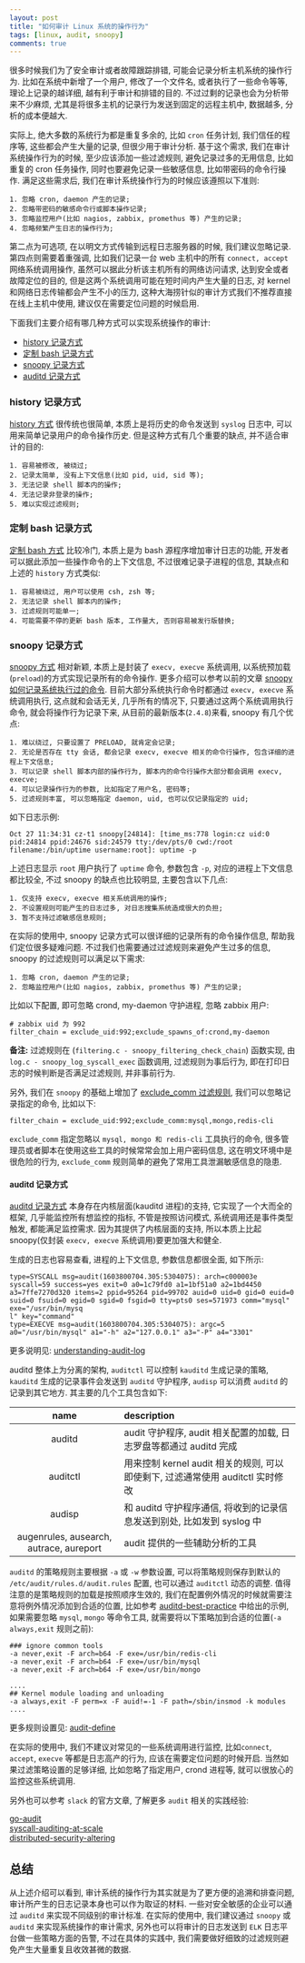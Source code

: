 ```yaml
---
layout: post
title: "如何审计 Linux 系统的操作行为"
tags: [linux, audit, snoopy]
comments: true
---
```


很多时候我们为了安全审计或者故障跟踪排错, 可能会记录分析主机系统的操作行为. 比如在系统中新增了一个用户, 修改了一个文件名, 或者执行了一些命令等等, 理论上记录的越详细, 越有利于审计和排错的目的. 不过过剩的记录也会为分析带来不少麻烦, 尤其是将很多主机的记录行为发送到固定的远程主机中, 数据越多, 分析的成本便越大.

实际上, 绝大多数的系统行为都是重复多余的, 比如 `cron` 任务计划, 我们信任的程序等, 这些都会产生大量的记录, 但很少用于审计分析. 基于这个需求, 我们在审计系统操作行为的时候, 至少应该添加一些过滤规则, 避免记录过多的无用信息, 比如重复的 cron 任务操作, 同时也要避免记录一些敏感信息, 比如带密码的命令行操作. 满足这些需求后, 我们在审计系统操作行为的时候应该遵照以下准则:

```
1. 忽略 cron, daemon 产生的记录;
2. 忽略带密码的敏感命令行或脚本操作记录;
3. 忽略监控用户(比如 nagios, zabbix, promethus 等) 产生的记录;
4. 忽略频繁产生日志的操作行为;
```

第二点为可选项, 在以明文方式传输到远程日志服务器的时候, 我们建议忽略记录. 第四点则需要着重强调, 比如我们记录一台 web 主机中的所有 `connect, accept` 网络系统调用操作, 虽然可以据此分析该主机所有的网络访问请求, 达到安全或者故障定位的目的, 但是这两个系统调用可能在短时间内产生大量的日志, 对 kernel 和网络日志传输都会产生不小的压力, 这种大海捞针似的审计方式我们不推荐直接在线上主机中使用, 建议仅在需要定位问题的时候启用.

下面我们主要介绍有哪几种方式可以实现系统操作的审计:

* [history 记录方式](#history-记录方式)
* [定制 bash 记录方式](#定制-bash-记录方式)
* [snoopy 记录方式](#snoopy-记录方式)
* [auditd 记录方式](#auditd-记录方式)

### history 记录方式

[history 方式](https://sysadmin.compxtreme.ro/how-to-log-bash-history-with-syslog/) 很传统也很简单, 本质上是将历史的命令发送到 `syslog` 日志中, 可以用来简单记录用户的命令操作历史. 但是这种方式有几个重要的缺点, 并不适合审计的目的:
```
1. 容易被修改, 被绕过;
2. 记录太简单, 没有上下文信息(比如 pid, uid, sid 等);
3. 无法记录 shell 脚本内的操作;
4. 无法记录非登录的操作;
5. 难以实现过滤规则;
```

### 定制 bash 记录方式

[定制 bash 方式](https://unix.stackexchange.com/questions/457107/sending-bash-history-to-syslog) 比较冷门, 本质上是为 bash 源程序增加审计日志的功能, 开发者可以据此添加一些操作命令的上下文信息, 不过很难记录子进程的信息, 其缺点和上述的 `history` 方式类似:
```
1. 容易被绕过, 用户可以使用 csh, zsh 等;
2. 无法记录 shell 脚本内的操作;
3. 过滤规则可能单一;
4. 可能需要不停的更新 bash 版本, 工作量大, 否则容易被发行版替换;  
```

### snoopy 记录方式

[snoopy 方式](https://github.com/a2o/snoopy) 相对新颖, 本质上是封装了 `execv, execve` 系统调用, 以系统预加载(`preload`)的方式实现记录所有的命令操作. 更多介绍可以参考以前的文章 [snoopy 如何记录系统执行过的命令](https://blog.arstercz.com/how-does-snoopy-log-every-executed-command/). 目前大部分系统执行命令时都通过 `execv, execve` 系统调用执行, 这点就和会话无关, 几乎所有的情况下, 只要通过这两个系统调用执行命令, 就会将操作行为记录下来, 从目前的最新版本(`2.4.8`)来看, snoopy 有几个优点:
```
1. 难以绕过, 只要设置了 PRELOAD, 就肯定会记录;
2. 无论是否存在 tty 会话, 都会记录 execv, execve 相关的命令行操作, 包含详细的进程上下文信息;
3. 可以记录 shell 脚本内部的操作行为, 脚本内的命令行操作大部分都会调用 execv, execve;
4. 可以记录操作行为的参数, 比如指定了用户名, 密码等;
5. 过滤规则丰富, 可以忽略指定 daemon, uid, 也可以仅记录指定的 uid;
```

如下日志示例:
```
Oct 27 11:34:31 cz-t1 snoopy[24814]: [time_ms:778 login:cz uid:0 pid:24814 ppid:24676 sid:24579 tty:/dev/pts/0 cwd:/root filename:/bin/uptime username:root]: uptime -p
```
上述日志显示 `root` 用户执行了 `uptime` 命令, 参数包含 `-p`, 对应的进程上下文信息都比较全, 不过 snoopy 的缺点也比较明显, 主要包含以下几点:
```
1. 仅支持 execv, execve 相关系统调用的操作;
2. 不设置规则可能产生的日志过多, 对日志搜集系统造成很大的负担;
3. 暂不支持过滤敏感信息规则;
```

在实际的使用中, snoopy 记录方式可以很详细的记录所有的命令操作信息, 帮助我们定位很多疑难问题. 不过我们也需要通过过滤规则来避免产生过多的信息, snoopy 的过滤规则可以满足以下需求:
```
1. 忽略 cron, daemon 产生的记录;
2. 忽略监控用户(比如 nagios, zabbix, promethus 等) 产生的记录;
``` 
比如以下配置, 即可忽略 crond, my-daemon 守护进程, 忽略 zabbix 用户:
```
# zabbix uid 为 992
filter_chain = exclude_uid:992;exclude_spawns_of:crond,my-daemon
```

**备注:** 过滤规则在 (`filtering.c - snoopy_filtering_check_chain`) 函数实现, 由 `log.c - snoopy_log_syscall_exec` 函数调用, 过滤规则为事后行为, 即在打印日志的时候判断是否满足过滤规则, 并非事前行为.

另外, 我们在 `snoopy` 的基础上增加了 [exclude_comm 过滤规则](https://github.com/arstercz/snoopy/commit/04ee7ff7782c588a103a20805a8795e622d2fa46), 我们可以忽略记录指定的命令, 比如以下:
```
filter_chain = exclude_uid:992;exclude_comm:mysql,mongo,redis-cli
```
`exclude_comm` 指定忽略以 `mysql, mongo 和 redis-cli` 工具执行的命令, 很多管理员或者脚本在使用这些工具的时候常常会加上用户密码信息, 这在明文环境中是很危险的行为, `exclude_comm` 规则简单的避免了常用工具泄漏敏感信息的隐患.

#### auditd 记录方式

[auditd 记录方式](https://people.redhat.com/sgrubb/audit/) 本身存在内核层面(kauditd 进程)的支持, 它实现了一个大而全的框架, 几乎能监控所有想监控的指标, 不管是按照访问模式, 系统调用还是事件类型触发, 都能满足监控需求. 因为其提供了内核层面的支持, 所以本质上比起 snoopy(仅封装 `execv, execve` 系统调用)要更加强大和健全.

生成的日志也容易查看, 进程的上下文信息, 参数信息都很全面, 如下所示:
```
type=SYSCALL msg=audit(1603800704.305:5304075): arch=c000003e syscall=59 success=yes exit=0 a0=1c79fd0 a1=1bf51a0 a2=1bd4450 a3=7ffe7270d320 items=2 ppid=95264 pid=99702 auid=0 uid=0 gid=0 euid=0 suid=0 fsuid=0 egid=0 sgid=0 fsgid=0 tty=pts0 ses=571973 comm="mysql" exe="/usr/bin/mysq
l" key="command"
type=EXECVE msg=audit(1603800704.305:5304075): argc=5 a0="/usr/bin/mysql" a1="-h" a2="127.0.0.1" a3="-P" a4="3301"
```
更多说明见: [understanding-audit-log](https://access.redhat.com/documentation/en-us/red_hat_enterprise_linux/7/html/security_guide/sec-understanding_audit_log_files)  

auditd 整体上为分离的架构, `auditctl` 可以控制 `kauditd` 生成记录的策略, `kauditd` 生成的记录事件会发送到 `auditd` 守护程序, `audisp` 可以消费 `auditd` 的记录到其它地方. 其主要的几个工具包含如下:

| name | description |
| :-: | :- |
| auditd | audit 守护程序, audit 相关配置的加载, 日志罗盘等都通过 auditd 完成 |
| auditctl | 用来控制 kernel audit 相关的规则, 可以即使剩下, 过滤通常使用 auditctl 实时修改 |
| audisp | 和 auditd 守护程序通信, 将收到的记录信息发送到别处, 比如发到 syslog 中 |
| augenrules, ausearch, autrace, aureport | audit 提供的一些辅助分析的工具 |

`auditd` 的策略规则主要根据 `-a` 或 `-w` 参数设置, 可以将策略规则保存到默认的 `/etc/audit/rules.d/audit.rules` 配置, 也可以通过 `auditctl` 动态的调整. 值得注意的是策略规则的加载是按照顺序生效的, 我们在配置例外情况的时候就需要注意将例外情况添加到合适的位置, 比如参考 [auditd-best-practice](#https://github.com/Neo23x0/auditd/blob/master/audit.rules) 中给出的示例, 如果需要忽略 `mysql`, `mongo` 等命令工具, 就需要将以下策略加到合适的位置(`-a always,exit` 规则之前):
```
### ignore common tools
-a never,exit -F arch=b64 -F exe=/usr/bin/redis-cli
-a never,exit -F arch=b64 -F exe=/usr/bin/mysql
-a never,exit -F arch=b64 -F exe=/usr/bin/mongo

....
## Kernel module loading and unloading
-a always,exit -F perm=x -F auid!=-1 -F path=/sbin/insmod -k modules
....
```

更多规则设置见: [audit-define](https://access.redhat.com/documentation/en-us/red_hat_enterprise_linux/7/html/security_guide/sec-defining_audit_rules_and_controls)  

在实际的使用中, 我们不建议对常见的一些系统调用进行监控, 比如`connect`, `accept`, `execve` 等都是日志高产的行为, 应该在需要定位问题的时候开启. 当然如果过滤策略设置的足够详细, 比如忽略了指定用户, crond 进程等, 就可以很放心的监控这些系统调用. 

另外也可以参考 `slack` 的官方文章, 了解更多 `audit` 相关的实践经验:

[go-audit](https://github.com/slackhq/go-audit)  
[syscall-auditing-at-scale](https://slack.engineering/syscall-auditing-at-scale/)  
[distributed-security-altering](https://slack.engineering/distributed-security-alerting/)  

## 总结

从上述介绍可以看到, 审计系统的操作行为其实就是为了更方便的追溯和排查问题, 审计所产生的日志记录本身也可以作为取证的材料. 一些对安全敏感的企业可以通过 `auditd` 来实现不同级别的审计标准. 在实际的使用中, 我们建议通过 `snoopy` 或 `auditd` 来实现系统操作的审计需求, 另外也可以将审计的日志发送到 `ELK` 日志平台做一些策略方面的告警, 不过在具体的实践中, 我们需要做好细致的过滤规则避免产生大量重复且收效甚微的数据.

